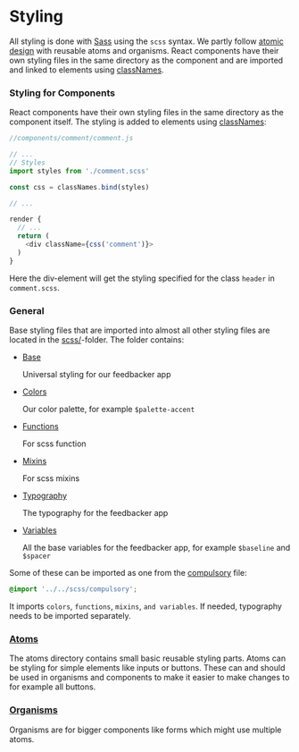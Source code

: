 # Styling

All styling is done with [Sass](https://sass-lang.com/) using the `scss` syntax. We partly follow [atomic design](https://bradfrost.com/blog/post/atomic-web-design/) with reusable atoms and organisms.
React components have their own styling files in the same directory as the component and are imported and linked to elements using [classNames](https://github.com/JedWatson/classnames).

### Styling for Components 

React components have their own styling files in the same directory as the component itself. The styling is added to elements using [classNames](https://github.com/JedWatson/classnames):

```javascript
//components/comment/comment.js

// ...
// Styles
import styles from './comment.scss'

const css = classNames.bind(styles)

// ...

render {
  // ...
  return (
    <div className={css('comment')}>
  )
}
```

Here the div-element will get the styling specified for the class `header` in `comment.scss`.

### General

Base styling files that are imported into almost all other styling files are located in the [scss/](../client/src/scss)-folder. The folder contains:
- [Base](../client/src/scss/_base.scss)

   Universal styling for our feedbacker app
- [Colors](../client/src/scss/_colors.scss)

   Our color palette, for example `$palette-accent`
- [Functions](../client/src/scss/_functions.scss)

   For scss function
- [Mixins](../client/src/scss/_mixins.scss)

   For scss mixins
- [Typography](../client/src/scss/_typography.scss)

   The typography for the feedbacker app
- [Variables](../client/src/scss/_variables.scss)

   All the base variables for the feedbacker app, for example `$baseline` and `$spacer`


Some of these can be imported as one from the [compulsory](../client/src/scss/_compulsory.scss) file:
```scss
@import '../../scss/compulsory';
```

It imports `colors`, `functions`, `mixins`, `and variables`. If needed, typography needs to be imported separately.

### [Atoms](../client/src/scss/atoms/)

The atoms directory contains small basic reusable styling parts. Atoms can be styling for simple elements like inputs or buttons.
These can and should be used in organisms and components to make it easier to make changes to for example all buttons.

### [Organisms](../client/src/scss/organisms)

Organisms are for bigger components like forms which might use multiple atoms.

